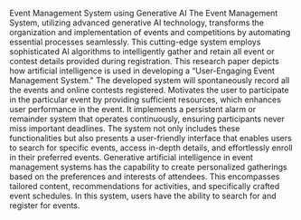 Event Management System using Generative AI 
The Event Management System, utilizing advanced generative AI technology, transforms the organization and implementation of events and competitions by automating essential processes seamlessly. This cutting-edge system employs sophisticated AI algorithms to intelligently gather and retain all event or contest details provided during registration. This research paper depicts how artificial intelligence is used in developing a “User-Engaging Event Management System." The developed system will spontaneously record all the events and online contests registered. Motivates the user to participate in the particular event by providing sufficient resources, which enhances user performance in the event. It implements a persistent alarm or remainder system that operates continuously, ensuring participants never miss important deadlines. The system not only includes these functionalities but also presents a user-friendly interface that enables users to search for specific events, access in-depth details, and effortlessly enroll in their preferred events. Generative artificial intelligence in event management systems has the capability to create personalized gatherings based on the preferences and interests of attendees. This encompasses tailored content, recommendations for activities, and specifically crafted event schedules. In this system, users have the ability to search for and register for events.
